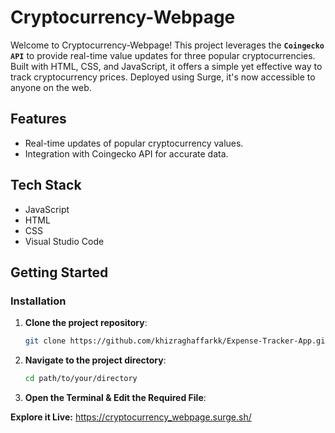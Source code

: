 # Cryptocurrency-Webpage

Welcome to Cryptocurrency-Webpage! This project leverages the **`Coingecko API`** to provide real-time value updates for three popular cryptocurrencies. Built with HTML, CSS, and JavaScript, it offers a simple yet effective way to track cryptocurrency prices. Deployed using Surge, it's now accessible to anyone on the web.

## Features

- Real-time updates of popular cryptocurrency values.
- Integration with Coingecko API for accurate data.

## Tech Stack

- JavaScript
- HTML
- CSS
- Visual Studio Code

## Getting Started

### Installation

1. **Clone the project repository**:
   ```bash
   git clone https://github.com/khizraghaffarkk/Expense-Tracker-App.git
2. **Navigate to the project directory**:
   ```bash
   cd path/to/your/directory
3. **Open the Terminal & Edit the Required File**:

**Explore it Live:** https://cryptocurrency_webpage.surge.sh/
